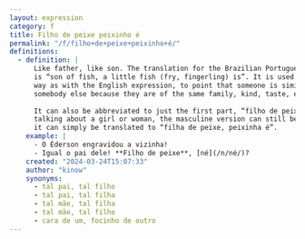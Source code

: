```yaml
---
layout: expression
category: f
title: Filho de peixe peixinho é
permalink: "/f/filho+de+peixe+peixinho+é/"
definitions:
  - definition: |
      Like father, like son. The translation for the Brazilian Portuguese version
      is “son of fish, a little fish (fry, fingerling) is”. It is used in the same
      way as with the English expression, to point that someone is similar to
      somebody else because they are of the same family, kind, taste, etc.
      
      It can also be abbreviated to just the first part, “filho de peixe”. When
      talking about a girl or woman, the masculine version can still be used, or
      it can simply be translated to “filha de peixe, peixinha é”.
    example: |
      - O Éderson engravidou a vizinha!
      - Igual o pai dele! **Filho de peixe**, [né](/n/né/)?
    created: "2024-03-24T15:07:33"
    author: "kinow"
    synonyms:
      - tal pai, tal filho
      - tal pai, tal filha
      - tal mãe, tal filha
      - tal mãe, tal filho
      - cara de um, focinho de outro
---
```

